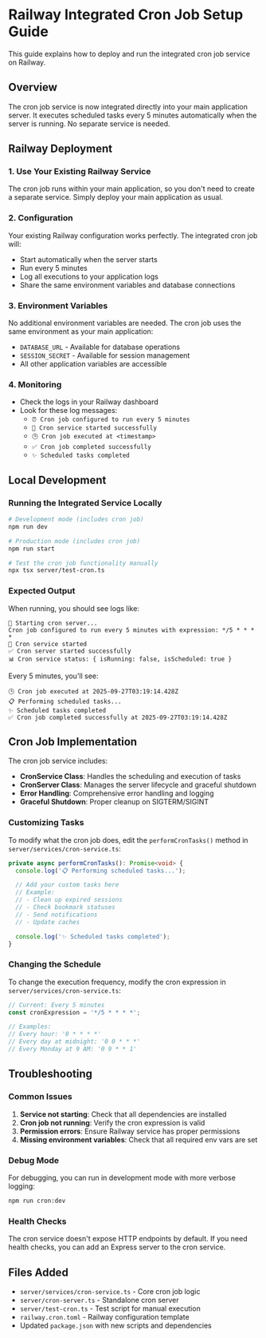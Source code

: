 # Railway Integrated Cron Job Setup Guide

This guide explains how to deploy and run the integrated cron job service on Railway.

## Overview

The cron job service is now integrated directly into your main application server. It executes scheduled tasks every 5 minutes automatically when the server is running. No separate service is needed.

## Railway Deployment

### 1. Use Your Existing Railway Service

The cron job runs within your main application, so you don't need to create a separate service. Simply deploy your main application as usual.

### 2. Configuration

Your existing Railway configuration works perfectly. The integrated cron job will:

- Start automatically when the server starts
- Run every 5 minutes
- Log all executions to your application logs
- Share the same environment variables and database connections

### 3. Environment Variables

No additional environment variables are needed. The cron job uses the same environment as your main application:

- `DATABASE_URL` - Available for database operations
- `SESSION_SECRET` - Available for session management
- All other application variables are accessible

### 4. Monitoring

- Check the logs in your Railway dashboard
- Look for these log messages:
  - `⏰ Cron job configured to run every 5 minutes`
  - `🚀 Cron service started successfully`
  - `🕒 Cron job executed at <timestamp>`
  - `✅ Cron job completed successfully`
  - `✨ Scheduled tasks completed`

## Local Development

### Running the Integrated Service Locally

```bash
# Development mode (includes cron job)
npm run dev

# Production mode (includes cron job)
npm run start

# Test the cron job functionality manually
npx tsx server/test-cron.ts
```

### Expected Output

When running, you should see logs like:
```
🚀 Starting cron server...
Cron job configured to run every 5 minutes with expression: */5 * * * *
🚀 Cron service started
✅ Cron server started successfully
📊 Cron service status: { isRunning: false, isScheduled: true }
```

Every 5 minutes, you'll see:
```
🕒 Cron job executed at 2025-09-27T03:19:14.428Z
📋 Performing scheduled tasks...
✨ Scheduled tasks completed
✅ Cron job completed successfully at 2025-09-27T03:19:14.428Z
```

## Cron Job Implementation

The cron job service includes:

- **CronService Class**: Handles the scheduling and execution of tasks
- **CronServer Class**: Manages the server lifecycle and graceful shutdown
- **Error Handling**: Comprehensive error handling and logging
- **Graceful Shutdown**: Proper cleanup on SIGTERM/SIGINT

### Customizing Tasks

To modify what the cron job does, edit the `performCronTasks()` method in `server/services/cron-service.ts`:

```typescript
private async performCronTasks(): Promise<void> {
  console.log('📋 Performing scheduled tasks...');

  // Add your custom tasks here
  // Example:
  // - Clean up expired sessions
  // - Check bookmark statuses
  // - Send notifications
  // - Update caches

  console.log('✨ Scheduled tasks completed');
}
```

### Changing the Schedule

To change the execution frequency, modify the cron expression in `server/services/cron-service.ts`:

```typescript
// Current: Every 5 minutes
const cronExpression = '*/5 * * * *';

// Examples:
// Every hour: '0 * * * *'
// Every day at midnight: '0 0 * * *'
// Every Monday at 9 AM: '0 9 * * 1'
```

## Troubleshooting

### Common Issues

1. **Service not starting**: Check that all dependencies are installed
2. **Cron job not running**: Verify the cron expression is valid
3. **Permission errors**: Ensure Railway service has proper permissions
4. **Missing environment variables**: Check that all required env vars are set

### Debug Mode

For debugging, you can run in development mode with more verbose logging:

```bash
npm run cron:dev
```

### Health Checks

The cron service doesn't expose HTTP endpoints by default. If you need health checks, you can add an Express server to the cron service.

## Files Added

- `server/services/cron-service.ts` - Core cron job logic
- `server/cron-server.ts` - Standalone cron server
- `server/test-cron.ts` - Test script for manual execution
- `railway.cron.toml` - Railway configuration template
- Updated `package.json` with new scripts and dependencies
